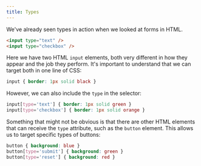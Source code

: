 ```yaml
---
title: Types
---
```


We've already seen types in action when we looked at forms in HTML.

~~~html
<input type="text" />
<input type="checkbox" />
~~~

Here we have two HTML `input` elements, both very different in how they appear and the job they perform. It's important to understand that we can target both in one line of CSS:

~~~css
input { border: 1px solid black }
~~~

However, we can also include the `type` in the selector:

~~~css
input[type='text'] { border: 1px solid green }
input[type='checkbox'] { border: 1px solid orange }
~~~

Something that might not be obvious is that there are other HTML elements that can receive the `type` attribute, such as the `button` element. This allows us to target specific types of buttons:

~~~css
button { background: blue }
button[type='submit'] { background: green }
button[type='reset'] { background: red }
~~~

